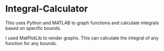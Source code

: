 # Integral-Calculator
This uses Python and MATLAB to graph functions and calculate integrals based on specific bounds.

I used MatPlotLib to render graphs. This can calculate the integral of any function for any bounds.
